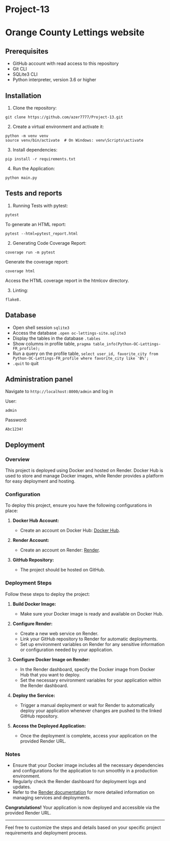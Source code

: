 # Project-13

# Orange County Lettings website

## Prerequisites

- GitHub account with read access to this repository
- Git CLI
- SQLite3 CLI
- Python interpreter, version 3.6 or higher


## Installation

1. Clone the repository:
````
git clone https://github.com/azer7777/Project-13.git
````
2. Create a virtual environment and activate it:
````
python -m venv venv 
source venv/bin/activate  # On Windows: venv\Scripts\activate
````
3. Install dependencies:
````
pip install -r requirements.txt
````
4. Run the Application:
````
python main.py
````
## Tests and reports

1. Running Tests with pytest:
````
pytest
````
To generate an HTML report:
````
pytest --html=pytest_report.html
````
2. Generating Code Coverage Report:
````
coverage run -m pytest
````
Generate the coverage report:
````
coverage html
````
Access the HTML coverage report in the htmlcov directory.

3. Linting:
````
flake8.
````

## Database

- Open shell session `sqlite3`
- Access the database `.open oc-lettings-site.sqlite3`
- Display the tables in the database `.tables`
- Show columns in profile table, `pragma table_info(Python-OC-Lettings-FR_profile);`
- Run a query on the profile table, `select user_id, favorite_city from
  Python-OC-Lettings-FR_profile where favorite_city like 'B%';`
- `.quit` to quit

## Administration panel

Navigate to `http://localhost:8000/admin` and log in

User:
````
admin
````
Password:
````
Abc1234!
````

## Deployment

### Overview

This project is deployed using Docker and hosted on Render. Docker Hub is used to store and manage Docker images, while Render provides a platform for easy deployment and hosting.

### Configuration

To deploy this project, ensure you have the following configurations in place:

1. **Docker Hub Account:**
   - Create an account on Docker Hub: [Docker Hub](https://hub.docker.com/).

2. **Render Account:**
   - Create an account on Render: [Render](https://render.com/).

3. **GitHub Repository:**
   - The project should be hosted on GitHub.

### Deployment Steps

Follow these steps to deploy the project:

1. **Build Docker Image:**
   - Make sure your Docker image is ready and available on Docker Hub.

2. **Configure Render:**
   - Create a new web service on Render.
   - Link your GitHub repository to Render for automatic deployments.
   - Set up environment variables on Render for any sensitive information or configuration needed by your application.

3. **Configure Docker Image on Render:**
   - In the Render dashboard, specify the Docker image from Docker Hub that you want to deploy.
   - Set the necessary environment variables for your application within the Render dashboard.

4. **Deploy the Service:**
   - Trigger a manual deployment or wait for Render to automatically deploy your application whenever changes are pushed to the linked GitHub repository.

5. **Access the Deployed Application:**
   - Once the deployment is complete, access your application on the provided Render URL.

### Notes

- Ensure that your Docker image includes all the necessary dependencies and configurations for the application to run smoothly in a production environment.
- Regularly check the Render dashboard for deployment logs and updates.
- Refer to the [Render documentation](https://render.com/docs) for more detailed information on managing services and deployments.

**Congratulations!** Your application is now deployed and accessible via the provided Render URL.

---

Feel free to customize the steps and details based on your specific project requirements and deployment process.

